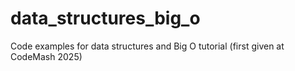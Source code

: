 # data_structures_big_o
Code examples for data structures and Big O tutorial (first given at CodeMash 2025)
